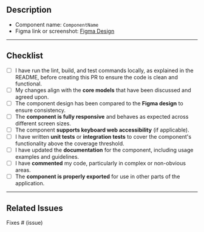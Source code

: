 ## Description

<!-- Provide a clear and concise description of the changes made in this pull request for UI-Kit components. -->

- Component name: `ComponentName`
- Figma link or screenshot: [Figma Design](https://www.figma.com/)

---

## Checklist

- [ ] I have run the lint, build, and test commands locally, as explained in the README, before creating this PR to ensure the code is clean and functional.
- [ ] My changes align with the **core models** that have been discussed and agreed upon.
- [ ] The component design has been compared to the **Figma design** to ensure consistency.
- [ ] The **component is fully responsive** and behaves as expected across different screen sizes.
- [ ] The component **supports keyboard web accessibility** (if applicable).
- [ ] I have written **unit tests** or **integration tests** to cover the component's functionality above the coverage threshold.
- [ ] I have updated the **documentation** for the component, including usage examples and guidelines.
- [ ] I have **commented** my code, particularly in complex or non-obvious areas.
- [ ] The **component is properly exported** for use in other parts of the application.

---

## Related Issues

<!-- Link any related issue or task. For example: -->
Fixes # (issue)

